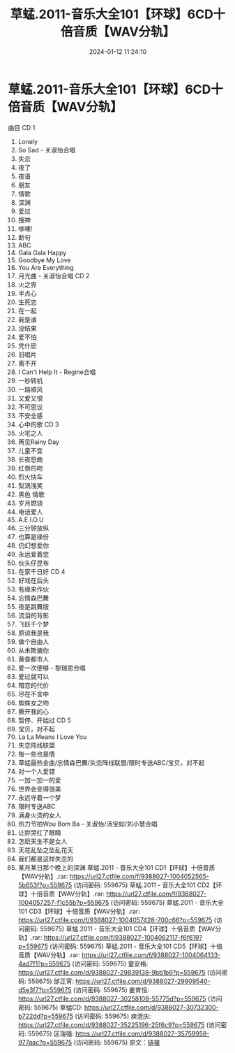 ﻿---
title: 草蜢.2011-音乐大全101【环球】6CD十倍音质【WAV分轨】
date: 2024-01-12 11:24:10
categories: WAV车载音乐、镜像
tags: 华语中文
---
# 草蜢.2011-音乐大全101【环球】6CD十倍音质【WAV分轨】

曲目
CD 1
01. Lonely
02. So Sad - 关淑怡合唱
03. 失恋
04. 夜了
05. 夜语
06. 朋友
07. 情歌
08. 深渊
09. 爱过
10. 搜神
11. 嗲噢!
12. 断句
13. ABC
14. Gala Gala Happy
15. Goodbye My Love
16. You Are Everything
17. 月光曲 - 关淑怡合唱
CD 2
01. 火之界
02. 半点心
03. 生死恋
04. 在一起
05. 我是谁
06. 没结果
07. 爱不怕
08. 凭什麽
09. 旧唱片
10. 离不开
11. I Can't Help It - Regine合唱
12. 一秒转机
13. 一路顺风
14. 又爱又恨
15. 不可思议
16. 不安全感
17. 心中的歌
CD 3
01. 火宅之人
02. 再见Rainy Day
03. 儿童不宜
04. 长夜怨曲
05. 红唇的吻
06. 烈火快车
07. 梨涡浅笑
08. 黑色 情歌
09. 岁月燃烧
10. 电话爱人
11. A.E.I.O.U
12. 三分钟放纵
13. 也算是缘份
14. 仍幻想爱你
15. 永远爱着您
16. 伙头仔昆布
17. 在家千日好
CD 4
01. 好戏在后头
02. 有缘来作伙
03. 忘情森巴舞
04. 夜是跳舞版
05. 流泪的背影
06. 飞跃千个梦
07. 原谅我是我
08. 做个自由人
09. 从未欺骗你
10. 黄昏都市人
11. 爱一次便够 - 黎瑞恩合唱
12. 爱过就可以
13. 暗恋的代价
14. 尽在不言中
15. 蜘蛛女之吻
16. 撕开我的心
17. 暂停．开始过
CD 5
01. 宝贝，对不起
02. La La Means I Love You
03. 失恋阵线联盟
04. 每一些也是情
05. 草蜢最热金曲/忘情森巴舞/失恋阵线联盟/限时专送ABC/宝贝，对不起
06. 对一个人爱错
07. 一加一加一的爱
08. 世界会变得很美
09. 永远守着一个梦
10. 限时专送ABC
11. 满身火烫的女人
12. 热力节拍Wou Bom Ba - 关淑怡/汤宝如/刘小慧合唱
13. 让妳哭红了眼睛
14. 怎麽天生不是女人
15. 天花乱坠之坠乱花天
16. 我们都是这样失恋的
17. 某月某日那个晚上的深渊
草蜢.2011 - 音乐大全101 CD1【环球】十倍音质【WAV分轨】.rar: https://url27.ctfile.com/f/9388027-1004052565-5b653f?p=559675
(访问密码: 559675)
草蜢.2011 - 音乐大全101 CD2【环球】十倍音质【WAV分轨】.rar: https://url27.ctfile.com/f/9388027-1004057257-f1c55b?p=559675
(访问密码: 559675)
草蜢.2011 - 音乐大全101 CD3【环球】十倍音质【WAV分轨】.rar: https://url27.ctfile.com/f/9388027-1004057428-700c66?p=559675
(访问密码: 559675)
草蜢.2011 - 音乐大全101 CD4【环球】十倍音质【WAV分轨】.rar: https://url27.ctfile.com/f/9388027-1004062117-f6f619?p=559675
(访问密码: 559675)
草蜢.2011 - 音乐大全101 CD5【环球】十倍音质【WAV分轨】.rar: https://url27.ctfile.com/f/9388027-1004064133-4ad7f1?p=559675
(访问密码: 559675)
童安格: https://url27.ctfile.com/d/9388027-29839138-9bb1b9?p=559675
(访问密码: 559675)
邰正宵: https://url27.ctfile.com/d/9388027-29909540-d5e3f7?p=559675
(访问密码: 559675)
姜育恒: https://url27.ctfile.com/d/9388027-30258108-55775d?p=559675
(访问密码: 559675)
草蜢CD: https://url27.ctfile.com/d/9388027-30732300-b722dd?p=559675
(访问密码: 559675)
庾澄庆: https://url27.ctfile.com/d/9388027-35225196-25f6c9?p=559675
(访问密码: 559675)
区瑞强: https://url27.ctfile.com/d/9388027-35759958-977aac?p=559675
(访问密码: 559675)
原文：[链接](https://blog.sina.com.cn/s/blog_1647c7e7601031474.html)